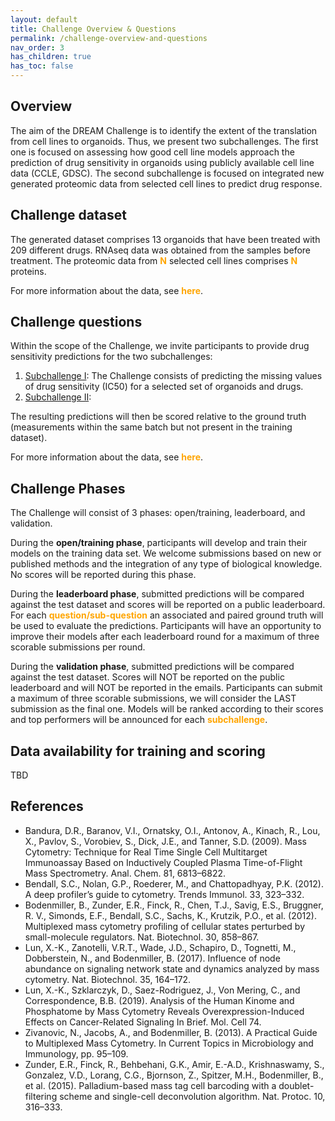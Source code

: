 ```yaml
---
layout: default
title: Challenge Overview & Questions
permalink: /challenge-overview-and-questions
nav_order: 3
has_children: true
has_toc: false
---
```


## Overview
The aim of the DREAM Challenge is to identify the extent of the translation from cell lines to organoids. Thus, we present two subchallenges. The first one is focused on assessing how good cell line models approach the prediction of drug sensitivity in organoids using publicly available cell line data (CCLE, GDSC). The second subchallenge is focused on integrated new generated proteomic data from selected cell lines to predict drug response.

## Challenge dataset
The generated dataset comprises 13 organoids that have been treated with 209 different drugs. RNAseq data was obtained from the samples before treatment. The proteomic data from <span style="color:orange;font-weight:bold">N</span> selected cell lines comprises <span style="color:orange;font-weight:bold">N</span> proteins.

For more information about the data, see <span style="color:orange;font-weight:bold">here</span>.

## Challenge questions
Within the scope of the Challenge, we invite participants to provide drug sensitivity predictions for the two subchallenges:

1. [Subchallenge I](/docs/challenge_overview/subchallenges_i_iii/#subchallenge-i-predict-missing-markers-at-the-single-cell-level): The Challenge consists of predicting the missing values of drug sensitivity (IC50) for a selected set of organoids and drugs.
2. [Subchallenge II](/docs/challenge_overview/subchallenges_i_iii/#subchallenge-ii-predict-how-single-cells-respond-to-different-kinase-inhibitors): 

The resulting predictions will then be scored relative to the ground truth (measurements within the same batch but not present in the training dataset).

For more information about the data, see <span style="color:orange;font-weight:bold">here</span>.

## Challenge Phases
The Challenge will consist of 3 phases: open/training, leaderboard, and validation.

During the **open/training phase**, participants will develop and train their models on the training data set. We welcome submissions based on new or published methods and the integration of any type of biological knowledge. No scores will be reported during this phase.

During the **leaderboard phase**, submitted predictions will be compared against the test dataset and scores will be reported on a public leaderboard. For each <span style="color:orange;font-weight:bold">question/sub-question</span> an associated and paired ground truth will be used to evaluate the predictions. Participants will have an opportunity to improve their models after each leaderboard round for a maximum of three scorable submissions per round.

During the **validation phase**, submitted predictions will be compared against the test dataset. Scores will NOT be reported on the public leaderboard and will NOT be reported in the emails. Participants can submit a maximum of three scorable submissions, we will consider the LAST submission as the final one. Models will be ranked according to their scores and top performers will be announced for each <span style="color:orange;font-weight:bold">subchallenge</span>.

## Data availability for training and scoring
TBD

## References
- Bandura, D.R., Baranov, V.I., Ornatsky, O.I., Antonov, A., Kinach, R., Lou, X., Pavlov, S., Vorobiev, S., Dick, J.E., and Tanner, S.D. (2009). Mass Cytometry: Technique for Real Time Single Cell Multitarget Immunoassay Based on Inductively Coupled Plasma Time-of-Flight Mass Spectrometry. Anal. Chem. 81, 6813–6822.
- Bendall, S.C., Nolan, G.P., Roederer, M., and Chattopadhyay, P.K. (2012). A deep profiler’s guide to cytometry. Trends Immunol. 33, 323–332.
- Bodenmiller, B., Zunder, E.R., Finck, R., Chen, T.J., Savig, E.S., Bruggner, R. V., Simonds, E.F., Bendall, S.C., Sachs, K., Krutzik, P.O., et al. (2012). Multiplexed mass cytometry profiling of cellular states perturbed by small-molecule regulators. Nat. Biotechnol. 30, 858–867.
- Lun, X.-K., Zanotelli, V.R.T., Wade, J.D., Schapiro, D., Tognetti, M., Dobberstein, N., and Bodenmiller, B. (2017). Influence of node abundance on signaling network state and dynamics analyzed by mass cytometry. Nat. Biotechnol. 35, 164–172.
- Lun, X.-K., Szklarczyk, D., Saez-Rodriguez, J., Von Mering, C., and Correspondence, B.B. (2019). Analysis of the Human Kinome and Phosphatome by Mass Cytometry Reveals Overexpression-Induced Effects on Cancer-Related Signaling In Brief. Mol. Cell 74.
- Zivanovic, N., Jacobs, A., and Bodenmiller, B. (2013). A Practical Guide to Multiplexed Mass Cytometry. In Current Topics in Microbiology and Immunology, pp. 95–109.
- Zunder, E.R., Finck, R., Behbehani, G.K., Amir, E.-A.D., Krishnaswamy, S., Gonzalez, V.D., Lorang, C.G., Bjornson, Z., Spitzer, M.H., Bodenmiller, B., et al. (2015). Palladium-based mass tag cell barcoding with a doublet-filtering scheme and single-cell deconvolution algorithm. Nat. Protoc. 10, 316–333.


